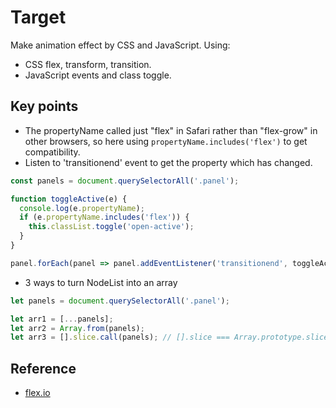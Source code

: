 # Target
Make animation effect by CSS and JavaScript.
Using:  
- CSS flex, transform, transition. 
- JavaScript events and class toggle.

## Key points
- The propertyName called just "flex" in Safari rather than "flex-grow" in other browsers, so here using `propertyName.includes('flex')` to get compatibility.
- Listen to 'transitionend' event to get the property which has changed.

```js
const panels = document.querySelectorAll('.panel');

function toggleActive(e) {
  console.log(e.propertyName);
  if (e.propertyName.includes('flex')) {
    this.classList.toggle('open-active');
  }
}

panel.forEach(panel => panel.addEventListener('transitionend', toggleActive));
```

- 3 ways to turn NodeList into an array
```js
let panels = document.querySelectorAll('.panel');

let arr1 = [...panels];
let arr2 = Array.from(panels);
let arr3 = [].slice.call(panels); // [].slice === Array.prototype.slice;
```


## Reference
- [flex.io](https://flexbox.io/)
